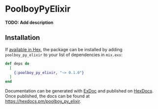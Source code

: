 # PoolboyPyElixir

**TODO: Add description**

## Installation

If [available in Hex](https://hex.pm/docs/publish), the package can be installed
by adding `poolboy_py_elixir` to your list of dependencies in `mix.exs`:

```elixir
def deps do
  [
    {:poolboy_py_elixir, "~> 0.1.0"}
  ]
end
```

Documentation can be generated with [ExDoc](https://github.com/elixir-lang/ex_doc)
and published on [HexDocs](https://hexdocs.pm). Once published, the docs can
be found at <https://hexdocs.pm/poolboy_py_elixir>.

